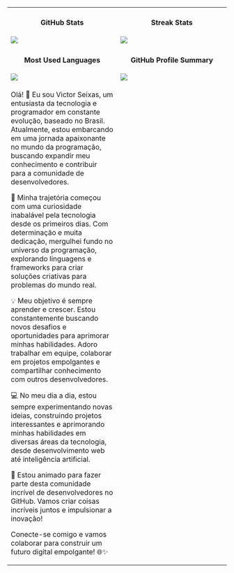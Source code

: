<table>
  <tr>
    <td valign="top" width="50%">
      <h4 align="center">GitHub Stats</h4>
      <a href="https://github.com/seixass">
        <img align="center" src="https://github-readme-stats.vercel.app/api?username=seixass&show_icons=true&theme=dark&include_all_commits=true&count_private=true" />
      </a>
    </td>
    <td valign="top" width="50%">
      <h4 align="center">Streak Stats</h4>
      <a href="https://github.com/seixass">
        <img align="center" src="https://github-readme-streak-stats.herokuapp.com/?user=seixass&theme=dark" />
      </a>
    </td>
  </tr>
  <tr>
    <td valign="top" width="50%">
      <h4 align="center">Most Used Languages</h4>
      <a href="https://github.com/seixass">
        <img align="center" src="https://github-readme-stats.vercel.app/api/top-langs/?username=seixass&theme=dark&layout=compact" />
      </a>
    </td>
    <td valign="top" width="50%">
      <h4 align="center">GitHub Profile Summary</h4>
      <a href="https://github.com/seixass">
        <img align="center" src="http://github-profile-summary-cards.vercel.app/api/cards/profile-details?username=seixass&theme=dark" />
      </a>
    </td>
  </tr>  
  <tr>
    <td valign="top" width="50%">
<p>Olá! 👋 Eu sou Victor Seixas, um entusiasta da tecnologia e programador em constante evolução, baseado no Brasil. Atualmente, estou embarcando em uma jornada apaixonante no mundo da programação, buscando expandir meu conhecimento e contribuir para a comunidade de desenvolvedores.

🚀 Minha trajetória começou com uma curiosidade inabalável pela tecnologia desde os primeiros dias. Com determinação e muita dedicação, mergulhei fundo no universo da programação, explorando linguagens e frameworks para criar soluções criativas para problemas do mundo real.

💡 Meu objetivo é sempre aprender e crescer. Estou constantemente buscando novos desafios e oportunidades para aprimorar minhas habilidades. Adoro trabalhar em equipe, colaborar em projetos empolgantes e compartilhar conhecimento com outros desenvolvedores.

💻 No meu dia a dia, estou sempre experimentando novas ideias, construindo projetos interessantes e aprimorando minhas habilidades em diversas áreas da tecnologia, desde desenvolvimento web até inteligência artificial.

🌟 Estou animado para fazer parte desta comunidade incrível de desenvolvedores no GitHub. Vamos criar coisas incríveis juntos e impulsionar a inovação!

Conecte-se comigo e vamos colaborar para construir um futuro digital empolgante! 🌐✨</p>
    </td>
  </tr>
  
</table>
